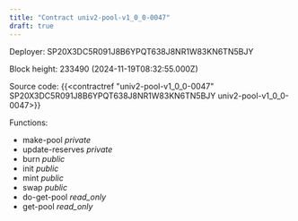 ```yaml
---
title: "Contract univ2-pool-v1_0_0-0047"
draft: true
---
```

Deployer: SP20X3DC5R091J8B6YPQT638J8NR1W83KN6TN5BJY


 



Block height: 233490 (2024-11-19T08:32:55.000Z)

Source code: {{<contractref "univ2-pool-v1_0_0-0047" SP20X3DC5R091J8B6YPQT638J8NR1W83KN6TN5BJY univ2-pool-v1_0_0-0047>}}

Functions:

* make-pool _private_
* update-reserves _private_
* burn _public_
* init _public_
* mint _public_
* swap _public_
* do-get-pool _read_only_
* get-pool _read_only_
